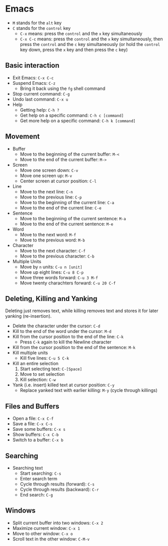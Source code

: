# Emacs

- `M` stands for the `alt` key
- `C` stands for the `control` key
    - `C-x` means: press the `control` and the `x` key simultaneously
    - `C-x C-c` means: press the `control` and the `x` key simultaneously, then
      press the `control` and the `c` key simultaneously (or hold the `control`
      key down, press the `x` key and then press the `c` key)

## Basic interaction

- Exit Emacs: `C-x C-c`
- Suspend Emacs: `C-z`
    - Bring it back using the `fg` shell command
- Stop current command: `C-g`
- Undo last command: `C-x u`
- Help
    - Getting help: `C-h ?`
    - Get help on a specific command: `C-h c [command]`
    - Get more help on a specific command: `C-h k [command]`

## Movement

- Buffer
    - Move to the beginning of the current buffer: `M-<`
    - Move to the end of the current buffer: `M->`
- Screen
    - Move one screen down: `C-v`
    - Move one screen up: `M-v`
    - Center screen at cursor position: `C-l`
- Line
    - Move to the next line: `C-n`
    - Move to the previous line: `C-p`
    - Move to the beginning of the current line: `C-a`
    - Move to the end of the current line: `C-e`
- Sentence
    - Move to the beginning of the current sentence: `M-a`
    - Move to the end of the current sentence: `M-e`
- Word
    - Move to the next word: `M-f`
    - Move to the previous word: `M-b`
- Character
    - Move to the next character: `C-f`
    - Move to the previous character: `C-b`
- Multiple Units
    - Move by `n` units: `C-u n [unit]`
    - Move up eight lines: `C-u 8 C-p`
    - Move three words forward: `C-u 3 M-f`
    - Move twenty charachters forward: `C-u 20 C-f`

## Deleting, Killing and Yanking

Deleting just removes text, while killing removes text and stores it for later
yanking (re-insertion).

- Delete the character under the cursor: `C-d`
- Kill to the end of the word under the cursor: `M-d`
- Kill from the cursor position to the end of the line: `C-k`
    - Press `C-k` again to kill the Newline character
- Kill from the cursor position to the end of the sentence: `M-k`
- Kill multiple units
    - Kill five lines: `C-u 5 C-k`
- Kill an entire selection
    1. Start selecting text: `C-[Space]`
    2. Move to set selection
    3. Kill selection: `C-w`
- Yank (i.e. insert) killed text at cursor position: `C-y`
    - Replace yanked text with earlier killing: `M-y` (cycle through killings)

## Files and Buffers

- Open a file: `C-x C-f`
- Save a file: `C-x C-s`
- Save some buffers: `C-x s`
- Show buffers: `C-x C-b`
- Switch to a buffer: `C-x b`

## Searching

- Searching text
    - Start searching: `C-s`
    - Enter search term
    - Cycle through results (forward): `C-s`
    - Cycle through results (backward): `C-r`
    - End search: `C-g`

## Windows

- Split current buffer into two windows: `C-x 2`
- Maximize current window: `C-x 1`
- Move to other window: `C-x o`
- Scroll text in the other window: `C-M-v`
